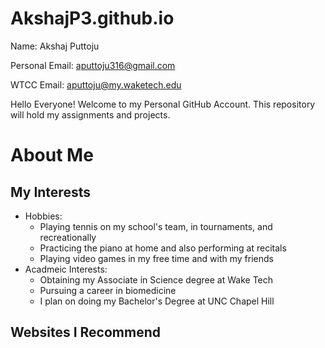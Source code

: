 # AkshajP3.github.io
Name: Akshaj Puttoju

Personal Email: aputtoju316@gmail.com 

WTCC Email: aputtoju@my.waketech.edu

Hello Everyone! Welcome to my Personal GitHub Account. This repository will hold my assignments and projects. 


# About Me

## My Interests
* Hobbies:
	* Playing tennis on my school's team, in tournaments, and recreationally
	* Practicing the piano at home and also performing at recitals
	* Playing video games in my free time and with my friends
* Acadmeic Interests:
	* Obtaining my Associate in Science degree at Wake Tech
	* Pursuing a career in biomedicine
	* I plan on doing my Bachelor's Degree at UNC Chapel Hill

	
## Websites I Recommend